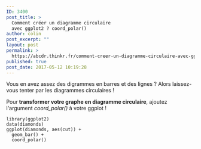 ```yaml
---
ID: 3400
post_title: >
  Comment créer un diagramme circulaire
  avec ggplot2 ? coord_polar()
author: colin
post_excerpt: ""
layout: post
permalink: >
  https://abcdr.thinkr.fr/comment-creer-un-diagramme-circulaire-avec-ggplot2-coord_polar/
published: true
post_date: 2017-05-12 10:19:28
---
```

<p>Vous en avez assez des digrammes en barres et des lignes ? Alors laissez-vous tenter par les diagrammes circulaires !
<p>Pour<strong> transformer votre graphe en diagramme circulaire</strong>, ajoutez l'argument <em>coord_polar()</em> à votre ggplot !
<p><pre><code>library(ggplot2)
data(diamonds)
ggplot(diamonds, aes(cut)) +
  geom_bar() +
  coord_polar()</code></pre>